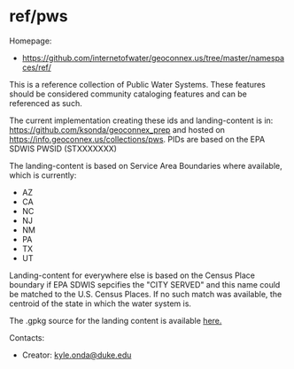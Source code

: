 ref/pws
===

Homepage:
* https://github.com/internetofwater/geoconnex.us/tree/master/namespaces/ref/

This is a reference collection of Public Water Systems. These features should be considered community cataloging features and can be referenced as such. 

The current implementation creating these ids and landing-content is in: https://github.com/ksonda/geoconnex_prep and hosted on
https://info.geoconnex.us/collections/pws. PIDs are based on the EPA SDWIS PWSID (STXXXXXXX)

The landing-content is based on Service Area Boundaries where available, which is currently:

 - AZ
 - CA
 - NC
 - NJ
 - NM
 - PA
 - TX
 - UT
 

Landing-content for everywhere else is based on the Census Place boundary if EPA SDWIS sepcifies the "CITY SERVED" and this name could be matched to the U.S. Census Places. If no such match was available, the centroid of the state in which the water system is.

The .gpkg source for the landing content is available [here.](https://www.hydroshare.org/resource/4a22e88e689949afa1cf71ae009eaf1b/data/contents/pws.gpkg)

Contacts: 
* Creator: <kyle.onda@duke.edu>
